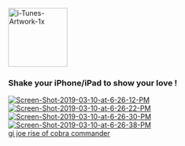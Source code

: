 <a  href="https://imgbb.com/"><img width="120" height="120" src="https://i.ibb.co/3Sxm9Mr/i-Tunes-Artwork-1x.png" alt="i-Tunes-Artwork-1x" border="0"></a>

### Shake your iPhone/iPad to show your love !

<a href="https://imgbb.com/"><img src="https://i.ibb.co/54R5B8j/Screen-Shot-2019-03-10-at-6-26-12-PM.png" alt="Screen-Shot-2019-03-10-at-6-26-12-PM" border="0"></a>
<a href="https://imgbb.com/"><img src="https://i.ibb.co/xM8s7Mz/Screen-Shot-2019-03-10-at-6-26-22-PM.png" alt="Screen-Shot-2019-03-10-at-6-26-22-PM" border="0"></a>
<a href="https://imgbb.com/"><img src="https://i.ibb.co/9gf81sB/Screen-Shot-2019-03-10-at-6-26-30-PM.png" alt="Screen-Shot-2019-03-10-at-6-26-30-PM" border="0"></a>
<a href="https://imgbb.com/"><img src="https://i.ibb.co/5Wm6rPH/Screen-Shot-2019-03-10-at-6-26-38-PM.png" alt="Screen-Shot-2019-03-10-at-6-26-38-PM" border="0"></a><br /><a target='_blank' href='https://movieplotholes.com/gi-joe-the-rise-of-cobra'>gi joe rise of cobra commander</a><br />
